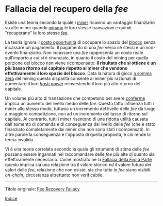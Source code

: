 # Fallacia del recupero della _fee_



Esiste una teoria secondo la quale i [miner](ch101-glossary.md#miner) ricavino un vantaggio finanziario su altri miner quando [minano](ch101-glossary.md#centro-di-mining-mine) le loro stesse transazioni e quindi "recuperano" le loro stesse [_fee_](ch101-glossary.md#commissione-di-transazione-fee).

La teoria ignora il [costo opportunità](https://it.wikipedia.org/wiki/Costo_opportunit%C3%A0) di occupare lo spazio del [blocco](ch101-glossary.md#blocco) senza incassare un pagamento. Il pagamento di una _fee_ verso sé stessi è un non-evento finanziario. Non incassare una _fee_ rappresenta un costo reale sull'importo a cui si è rinunciato, in quanto il costo del mining per quella porzione del blocco non viene ricompensato. **Il risultato che si ottiene è un più basso ritorno sul capitale rispetto ai miner che vendono effettivamente il loro spazio del blocco**. Data la natura di gioco [a somma zero](ch032-zero-sum-property.md) del mining questa disparità consente ai miner più razionali di aumentare il loro [_hash power_](ch101-glossary.md#hash-power) reinvestendo il loro più alto ritorno del capitale.

Un volume più alto di transazione che competono per avere [conferme](ch101-glossary.md#conferma) implica un aumento del livello medio delle _fee_. Questo fatto influenza tutti i miner allo stesso modo, tuttavia un incremento del livello delle _fee_ dà luogo a maggiore competizione, non ad un incremento del tasso di ritorno sul capitale. Al contrario, tutti i miner risentono di una [ridotta utilità](ch030-stability-property.md) causata dall'aumento di domanda e di conseguenza dal livello delle _fee_ (che è stato finanziato completamente dai miner che non sono stati ricompensati). In altre parole la conseguenza è l'opposto di quella proposta, e ciò rende la teoria invalida.

Vi è una teoria correlata secondo la quale gli strumenti di stima delle _fee_ possano essere ingannati nel raccomandare delle _fee_ più alte di quanto sia effettivamente necessario. Come mostrato ne la [Fallacia della _Fee_ a Parte](ch081-side-fee-fallacy.md) questo implica sia una relazione tra il valore storico ed il valore futuro dei valori delle _fee_, relazione che non esiste, sia che tutte le _fee_ siano visibili _on-[chain](ch101-glossary.md#catena)_, circostanza altrettanto non verificabile.  

---------
Titolo originale: [Fee Recovery Fallacy](https://github.com/libbitcoin/libbitcoin-system/wiki/Fee-Recovery-Fallacy)

[Indice](/README.md)

